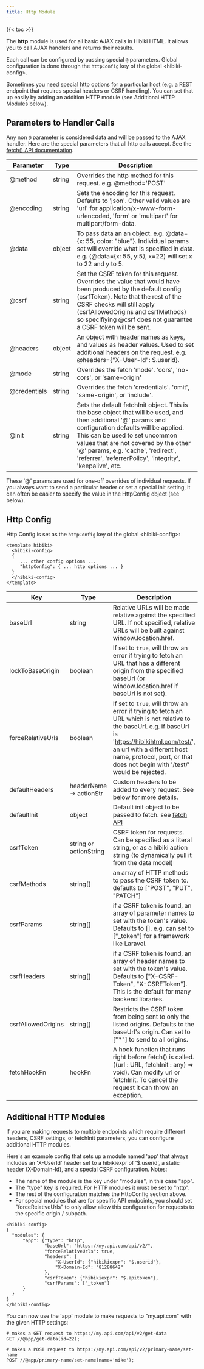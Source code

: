 ```yaml
---
title: Http Module
---
```


{{< toc >}}

The **http** module is used for all basic AJAX calls in Hibiki HTML.  It allows you
to call AJAX handlers and returns their results.

Each call can be configured by passing special ```@``` parameters.  Global configuration
is done through the ```httpConfig``` key of the global &lt;hibiki-config&gt;.

Sometimes you need special http options for a particular host (e.g. a REST endpoint that
requires special headers or CSRF handling).  You can set that up easily by adding an
addition HTTP module (see Additional HTTP Modules below).

## Parameters to Handler Calls

Any non ```@``` parameter is considered data and will be passed to the AJAX handler.  Here are
the special parameters that all http calls accept.  See the [fetch() API documentation](https://developer.mozilla.org/en-US/docs/Web/API/fetch).

| Parameter | Type | Description |
|-----------|------|-------------|
| @method   | string | Overrides the http method for this request. e.g. @method='POST'|
| @encoding | string | Sets the encoding for this request.  Defaults to 'json'.  Other valid values are 'url' for application/x-www-form-urlencoded, 'form' or 'multipart' for multipart/form-data. |
| @data     | object | To pass data an an object. e.g. @data={x: 55, color: "blue"}.  Individual params set will override what is specified in data.  e.g. (@data={x: 55, y:5}, x=22) will set x to 22 and y to 5. |
| @csrf     | string | Set the CSRF token for this request.  Overrides the value that would have been produced by the default config (csrfToken). Note that the rest of the CSRF checks will still apply (csrfAllowedOrigins and csrfMethods) so specifiying @csrf does not guarantee a CSRF token will be sent. |
| @headers  | object | An object with header names as keys, and values as header values.  Used to set additional headers on the request.  e.g. @headers={"X-User-Id": $.userid}. |
| @mode | string | Overrides the fetch 'mode'.  'cors', 'no-cors', or 'same-origin'|
| @credentials | string | Overrides the fetch 'credentials'.  'omit', 'same-origin', or 'include'. |
| @init | string | Sets the default fetchInit object.  This is the base object that will be used, and then additional '@' params and configuration defaults will be applied.  This can be used to set uncommon values that are not covered by the other '@' params, e.g. 'cache', 'redirect', 'referrer', 'referrerPolicy', 'integrity', 'keepalive', etc. |

These '@' params are used for one-off overrides of individual requests.  If you always want to send a particular
header or set a special init setting, it can often be easier to specify the value in the HttpConfig object (see below).


## Http Config

Http Config is set as the ```httpConfig``` key of the global &lt;hibiki-config&gt;:

```
<template hibiki>
  <hibiki-config>
  {
     ... other config options ...
     "httpConfig": { ... http options ... }
  }
  </hibiki-config>
</template>
```

| Key | Type | Description |
|-----|------|-------------|
| baseUrl | string | Relative URLs will be made relative against the specified URL.  If not specified, relative URLs will be built against window.location.href. |
| lockToBaseOrigin | boolean | If set to ```true```, will throw an error if trying to fetch an URL that has a different origin from the specified baseUrl (or window.location.href if baseUrl is not set). |
| forceRelativeUrls | boolean | If set to ```true```, will throw an error if trying to fetch an URL which is not relative to the baseUrl.  e.g. if baseUrl is 'https://hibikihtml.com/test/', an url with a different host name, protocol, port, or that does not begin with '/test/' would be rejected. |
| defaultHeaders | headerName -> actionStr | Custom headers to be added to every request. See below for more details. |
| defaultInit | object | Default init object to be passed to fetch.  see [fetch API](https://developer.mozilla.org/en-US/docs/Web/API/fetch) |
| csrfToken | string or actionString | CSRF token for requests.  Can be specified as a literal string, or as a hibiki action string (to dynamically pull it from the data model) |
| csrfMethods | string[] | an array of HTTP methods to pass the CSRF token to.<br>defaults to ["POST", "PUT", "PATCH"] |
| csrfParams | string[] | if a CSRF token is found, an array of parameter names to set with the token's value.  Defaults to [].  e.g. can set to ["_token"] for a framework like Laravel. |
| csrfHeaders | string[] | if a CSRF token is found, an array of header names to set with the token's value.  Defaults to ["X-CSRF-Token", "X-CSRFToken"].  This is the default for many backend libraries. |
| csrfAllowedOrigins | string[] | Restricts the CSRF token from being sent to only the listed origins.  Defaults to the baseUrl's origin.  Can set to ["*"] to send to all origins. |
| fetchHookFn | hookFn | A hook function that runs right before fetch() is called.  ((url : URL, fetchInit : any) => void).  Can modify url or fetchInit.  To cancel the request it can throw an exception. |

## Additional HTTP Modules

If you are making requests to multiple endpoints which require different headers, CSRF settings, or fetchInit parameters, you can configure additional HTTP modules.

Here's an example config that sets up a module named 'app' that always includes an 'X-UserId' header set to a hibikiexpr of '$.userid', a static header (X-Domain-Id), and a special CSRF configuration.  Notes:

* The name of the module is the key under "modules", in this case "app".
* The "type" key is required.  For HTTP modules it must be set to "http".
* The rest of the configuration matches the HttpConfig section above.
* For special modules that are for specific API endpoints, you should set "forceRelativeUrls" to only allow allow this configuration for requests to the specific origin / subpath.

```
<hibiki-config>
{
  "modules": {
      "app": {"type": "http",
              "baseUrl": "https://my.api.com/api/v2/",
              "forceRelativeUrls": true,
              "headers": {
                  "X-UserId": {"hibikiexpr": "$.userid"},
                  "X-Domain-Id": "81288642"
              },
              "csrfToken": {"hibikiexpr": "$.apitoken"},
              "csrfParams": ["_token"]
      }
  }
}
</hibiki-config>
```

You can now use the 'app' module to make requests to "my.api.com" with the given HTTP settings:

```
# makes a GET request to https://my.api.com/api/v2/get-data
GET //@app/get-data(id=22);

# makes a POST request to https://my.api.com/api/v2/primary-name/set-name
POST //@app/primary-name/set-name(name='mike');
```
